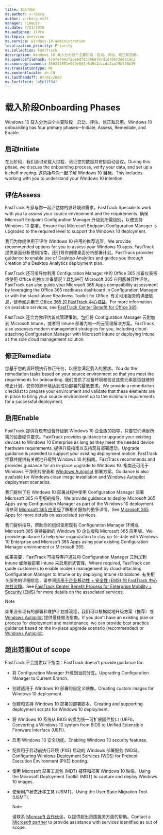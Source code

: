 ```yaml
---
title: 载入阶段
ms.author: v-rberg
author: v-rberg-msft
manager: jimmuir
ms.date: 7/01/2020
ms.audience: ITPro
ms.topic: overview
ms.service: windows-10-administration
localization_priority: Priority
ms.collection: FastTrack
description: Windows 10 载入分为四个主要阶段：启动、评估、修正和启用。
ms.openlocfilehash: 6cbfe4b41fa3e6dfdb8b69787d1d70672e0b19c2
ms.sourcegitcommit: 850211891e549e582e649a1dacdc2aa79b520b39
ms.translationtype: MT
ms.contentlocale: zh-CN
ms.lasthandoff: 07/01/2020
ms.locfileid: "45011534"
---
```

# <a name="onboarding-phases"></a><span data-ttu-id="de047-103">载入阶段</span><span class="sxs-lookup"><span data-stu-id="de047-103">Onboarding Phases</span></span>

<span data-ttu-id="de047-104">Windows 10 载入分为四个主要阶段：启动、评估、修正和启用。</span><span class="sxs-lookup"><span data-stu-id="de047-104">Windows 10 onboarding has four primary phases—Initiate, Assess, Remediate, and Enable.</span></span>

## <a name="initiate"></a><span data-ttu-id="de047-105">启动</span><span class="sxs-lookup"><span data-stu-id="de047-105">Initiate</span></span>

<span data-ttu-id="de047-106">在此阶段，我们会讨论载入过程、验证您的数据并安排启动会议。</span><span class="sxs-lookup"><span data-stu-id="de047-106">During this phase, we discuss the onboarding process, verify your data, and set up a kickoff meeting.</span></span> <span data-ttu-id="de047-107">这包括与你一起了解 Windows 10 目标。</span><span class="sxs-lookup"><span data-stu-id="de047-107">This includes working with you to understand your Windows 10 intention.</span></span>

## <a name="assess"></a><span data-ttu-id="de047-108">评估</span><span class="sxs-lookup"><span data-stu-id="de047-108">Assess</span></span>

<span data-ttu-id="de047-109">FastTrack 专家与你一起评估你的源环境和需求。</span><span class="sxs-lookup"><span data-stu-id="de047-109">FastTrack Specialists work with you to assess your source environment and the requirements.</span></span> <span data-ttu-id="de047-110">确保 Microsoft Endpoint Configuration Manager 升级到所需级别，以便支持 Windows 10 部署。</span><span class="sxs-lookup"><span data-stu-id="de047-110">Ensure that Microsoft Endpoint Configuration Manager is upgraded to the required level to support the Windows 10 deployment.</span></span> 

<span data-ttu-id="de047-111">我们为你提供用于评估 Windows 10 应用的推荐选项。</span><span class="sxs-lookup"><span data-stu-id="de047-111">We provide recommended options for you to assess your Windows 10 apps.</span></span> <span data-ttu-id="de047-112">FastTrack 提供桌面分析使用指南，还引导你创建桌面分析部署计划。</span><span class="sxs-lookup"><span data-stu-id="de047-112">FastTrack provides guidance to enable use of Desktop Analytics and guides you through creation of a Desktop Analytics deployment plan.</span></span>

<span data-ttu-id="de047-113">FastTrack 还可指导你利用 Configuration Manager 中的 Office 365 准备仪表板或使用 Office 的独立准备情况工具包进行 Microsoft 365 应用版兼容性评估。</span><span class="sxs-lookup"><span data-stu-id="de047-113">FastTrack can also guide your Microsoft 365 Apps compatibility assessment by leveraging the Office 365 readiness dashboard in Configuration Manager or with the stand-alone Readiness Toolkit for Office.</span></span> <span data-ttu-id="de047-114">有关可用服务的详细信息，请参阅[适用于 Office 365 的 FastTrack 中心权益](O365-fasttrack-benefit-for-office-365.md)。</span><span class="sxs-lookup"><span data-stu-id="de047-114">For more information on available services, see [FastTrack Center Benefit for Office 365](O365-fasttrack-benefit-for-office-365.md).</span></span> 

<span data-ttu-id="de047-115">FastTrack 还会为你评估新式管理策略，包括将 Configuration Manager 云附加到 Microsoft Intune，或者将 Intune 部署为唯一的云管理解决方案。</span><span class="sxs-lookup"><span data-stu-id="de047-115">FastTrack also assesses modern management strategies for you, including cloud-attaching Configuration Manager with Microsoft Intune or deploying Intune as the sole cloud management solution.</span></span>

## <a name="remediate"></a><span data-ttu-id="de047-116">修正</span><span class="sxs-lookup"><span data-stu-id="de047-116">Remediate</span></span>

<span data-ttu-id="de047-117">您基于您的源环境执行修正任务，以便您满足载入的要求。</span><span class="sxs-lookup"><span data-stu-id="de047-117">You do the remediation tasks based on your source environment so that you meet the requirements for onboarding.</span></span> <span data-ttu-id="de047-118">我们提供了准备环境和验证这些元素是否就绪的修正计划，使你的源环境达到成功部署的最低要求。</span><span class="sxs-lookup"><span data-stu-id="de047-118">We provide a remediation checklist to prepare your environment and validate that these elements are in place to bring your source environment up to the minimum requirements for a successful deployment.</span></span> 

## <a name="enable"></a><span data-ttu-id="de047-119">启用</span><span class="sxs-lookup"><span data-stu-id="de047-119">Enable</span></span>

<span data-ttu-id="de047-120">FastTrack 提供将现有设备升级到 Windows 10 企业版的指导，只要它们满足所需的设备硬件要求。</span><span class="sxs-lookup"><span data-stu-id="de047-120">FastTrack provides guidance to upgrade your existing devices to Windows 10 Enterprise as long as they meet the needed device hardware requirements.</span></span> <span data-ttu-id="de047-121">提供升级指南以支持现有部署运动。</span><span class="sxs-lookup"><span data-stu-id="de047-121">Upgrade guidance is provided to support your existing deployment motion.</span></span> <span data-ttu-id="de047-122">FastTrack 推荐并提供有关就地升级到 Windows 10 的指南。</span><span class="sxs-lookup"><span data-stu-id="de047-122">FastTrack recommends and provides guidance for an in-place upgrade to Windows 10.</span></span> <span data-ttu-id="de047-123">指南还可用于 Windows 干净图片安装和 [Windows Autopilot](EMS-onboarding-phases.md#windows-autopilot) 部署方案。</span><span class="sxs-lookup"><span data-stu-id="de047-123">Guidance is also available for Windows clean image installation and [Windows Autopilot](EMS-onboarding-phases.md#windows-autopilot) deployment scenarios.</span></span> 

<span data-ttu-id="de047-124">我们提供了在 Windows 10 部署过程中使用 Configuration Manager 部署 Microsoft 365 应用版的指导。</span><span class="sxs-lookup"><span data-stu-id="de047-124">We provide guidance to deploy Microsoft 365 Apps using Configuration Manager as part of the Windows 10 deployment.</span></span> <span data-ttu-id="de047-125">请参阅 [Microsoft 365 应用版](O365-onboarding-and-migration.md#microsoft-365-apps)了解相关服务的更多详情。</span><span class="sxs-lookup"><span data-stu-id="de047-125">See [Microsoft 365 Apps](O365-onboarding-and-migration.md#microsoft-365-apps) for more details on associated services.</span></span>

<span data-ttu-id="de047-126">我们提供指导，帮助你的组织使用现有 Configuration Manager 环境或 Microsoft 365 保持最新的 Windows 10 企业版和 Microsoft 365 应用版。</span><span class="sxs-lookup"><span data-stu-id="de047-126">We provide guidance to help your organization to stay up-to-date with Windows 10 Enterprise and Microsoft 365 Apps using your existing Configuration Manager environment or Microsoft 365.</span></span>

<span data-ttu-id="de047-127">如果需要，FastTrack 可指导客户通过将 Configuration Manager 云附加到 Intune 或单独部署 Intune 来启用新式管理。</span><span class="sxs-lookup"><span data-stu-id="de047-127">Where required, FastTrack can guide customers to enable modern management by cloud-attaching Configuration Manager to Intune or by deploying Intune standalone.</span></span> <span data-ttu-id="de047-128">有关相关服务的详细信息，请参阅[适用于企业移动性 + 安全性 (EMS) 的 FastTrack 中心权益流程](EMS-fasttrack-process.md)。</span><span class="sxs-lookup"><span data-stu-id="de047-128">See [FastTrack Center Benefit Process for Enterprise Mobility + Security (EMS)](EMS-fasttrack-process.md) for more details on the associated services.</span></span>

> [!NOTE]
> <span data-ttu-id="de047-129">如果没有现有的部署和维护计划或流程，我们可以根据就地升级方案（推荐）或 [Windows Autopilot](EMS-onboarding-phases.md#windows-autopilot) 提供最佳做法指南。</span><span class="sxs-lookup"><span data-stu-id="de047-129">If you don't have an existing plan or process for deployment and maintenance, we can provide best practice guidance based on the in-place upgrade scenario (recommended) or [Windows Autopilot](EMS-onboarding-phases.md#windows-autopilot).</span></span>

## <a name="out-of-scope"></a><span data-ttu-id="de047-130">超出范围</span><span class="sxs-lookup"><span data-stu-id="de047-130">Out of scope</span></span>

<span data-ttu-id="de047-131">FastTrack 不会提供以下指南：</span><span class="sxs-lookup"><span data-stu-id="de047-131">FastTrack doesn't provide guidance for:</span></span>

- <span data-ttu-id="de047-132">将 Configuration Manager 升级到当前分支。</span><span class="sxs-lookup"><span data-stu-id="de047-132">Upgrading Configuration Manager to Current Branch.</span></span>
- <span data-ttu-id="de047-133">创建适用于 Windows 10 部署的自定义映像。</span><span class="sxs-lookup"><span data-stu-id="de047-133">Creating custom images for Windows 10 deployment.</span></span>
- <span data-ttu-id="de047-134">创建和支持 Windows 10 部署的部署脚本。</span><span class="sxs-lookup"><span data-stu-id="de047-134">Creating and supporting deployment scripts for Windows 10 deployment.</span></span>
- <span data-ttu-id="de047-135">将 Windows 10 系统从 BIOS 转换为统一可扩展固件接口 (UEFI)。</span><span class="sxs-lookup"><span data-stu-id="de047-135">Converting a Windows 10 system from BIOS to Unified Extensible Firmware Interface (UEFI).</span></span>
- <span data-ttu-id="de047-136">启用 Windows 10 安全功能。</span><span class="sxs-lookup"><span data-stu-id="de047-136">Enabling Windows 10 security features.</span></span> 
- <span data-ttu-id="de047-137">配置用于启动前执行环境 (PXE) 启动的 Windows 部署服务 (WDS)。</span><span class="sxs-lookup"><span data-stu-id="de047-137">Configuring Windows Deployment Services (WDS) for Preboot Execution Environment (PXE) booting.</span></span>
- <span data-ttu-id="de047-138">使用 Microsoft 部署工具包 (MDT) 捕获和部署 Windows 10 映像。</span><span class="sxs-lookup"><span data-stu-id="de047-138">Using the Microsoft Deployment Toolkit (MDT) to capture and deploy Windows 10 images.</span></span>
- <span data-ttu-id="de047-139">使用用户状态迁移工具 (USMT)。</span><span class="sxs-lookup"><span data-stu-id="de047-139">Using the User State Migration Tool (USMT).</span></span>

  > [!NOTE]
  > <span data-ttu-id="de047-140">请联系 [Microsoft 合作伙伴](https://go.microsoft.com/fwlink/?linkid=2080150)，以提供超出范围服务方面的帮助。</span><span class="sxs-lookup"><span data-stu-id="de047-140">Contact a [Microsoft partner](https://go.microsoft.com/fwlink/?linkid=2080150) to provide assistance with services identified as out of scope.</span></span>

 